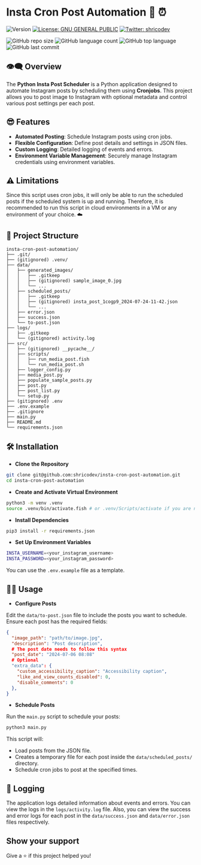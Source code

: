 # Insta Cron Post Automation 🐍 ⏰

![Version](https://img.shields.io/badge/version-0.1.0-blue.svg?cacheSeconds=2592000)
[![License: GNU GENERAL PUBLIC](https://img.shields.io/badge/License-MIT-yellow.svg)](#)
[![Twitter: shricodev](https://img.shields.io/twitter/follow/shricodev.svg?style=social)](https://twitter.com/shricodev)

![GitHub repo size](https://img.shields.io/github/repo-size/shricodev/insta-cron-post-automation?style=plastic)
![GitHub language count](https://img.shields.io/github/languages/count/shricodev/insta-cron-post-automation?style=plastic)
![GitHub top language](https://img.shields.io/github/languages/top/shricodev/insta-cron-post-automation?style=plastic)
![GitHub last commit](https://img.shields.io/github/last-commit/shricodev/insta-cron-post-automation?color=red&style=plastic)

## 👁️‍🗨️ Overview

The **Python Insta Post Scheduler** is a Python application designed to automate Instagram posts by scheduling them using **Cronjobs**. This project allows you to post image to Instagram with optional metadata and control various post settings per each post.

## 😎 Features

- **Automated Posting**: Schedule Instagram posts using cron jobs.
- **Flexible Configuration**: Define post details and settings in JSON files.
- **Custom Logging**: Detailed logging of events and errors.
- **Environment Variable Management**: Securely manage Instagram credentials using environment variables.

## ⚠️ Limitations

Since this script uses cron jobs, it will only be able to run the scheduled posts if the scheduled system is up and running. Therefore, it is recommended to run this script in cloud environments in a VM or any environment of your choice. ☁️

## 🌳 Project Structure

```plaintext
insta-cron-post-automation/
├── .git/
├── (gitignored) .venv/
├── data/
│   ├── generated_images/
│   │   ├── .gitkeep
│   │   ├── (gitignored) sample_image_0.jpg
│   │   └── ...
│   ├── scheduled_posts/
│   │   ├── .gitkeep
│   │   ├── (gitignored) insta_post_1cogp9_2024-07-24-11-42.json
│   │   └── ...
│   ├── error.json
│   ├── success.json
│   └── to-post.json
├── logs/
│   ├── .gitkeep
│   └── (gitignored) activity.log
├── src/
│   ├── (gitignored) __pycache__/
│   ├── scripts/
│   │   ├── run_media_post.fish
│   │   └── run_media_post.sh
│   ├── logger_config.py
│   ├── media_post.py
│   ├── populate_sample_posts.py
│   ├── post.py
│   ├── post_list.py
│   └── setup.py
├── (gitignored) .env
├── .env.example
├── .gitignore
├── main.py
├── README.md
└── requirements.json
```

## 🛠️ Installation

- **Clone the Repository**

```bash
git clone git@github.com:shricodev/insta-cron-post-automation.git
cd insta-cron-post-automation
```

- **Create and Activate Virtual Environment**

```bash
python3 -m venv .venv
source .venv/bin/activate.fish # or .venv/Scripts/activate if you are not using the fish shell
```

- **Install Dependencies**

```bash
pip3 install -r requirements.json
```

- **Set Up Environment Variables**

```bash
INSTA_USERNAME=<your_instagram_username>
INSTA_PASSWORD=<your_instagram_password>
```

You can use the `.env.example` file as a template.

## 🧑‍💻 Usage

- **Configure Posts**

Edit the `data/to-post.json` file to include the posts you want to schedule. Ensure each post has the required fields:

```json
{
  "image_path": "path/to/image.jpg",
  "description": "Post description",
  # The post date needs to follow this syntax
  "post_date": "2024-07-06 08:08"
  # Optional
  "extra_data": {
    "custom_accessibility_caption": "Accessibility caption",
    "like_and_view_counts_disabled": 0,
    "disable_comments": 0
  },
}
```

- **Schedule Posts**

Run the `main.py` script to schedule your posts:

```bash
python3 main.py
```

This script will:

- Load posts from the JSON file.
- Creates a temporary file for each post inside the `data/scheduled_posts/` directory.
- Schedule cron jobs to post at the specified times.

## 💬 Logging

The application logs detailed information about events and errors. You can view the logs in the `logs/activity.log` file.
Also, you can view the success and error logs for each post in the `data/success.json` and `data/error.json` files respectively.

## Show your support

Give a ⭐️ if this project helped you!

